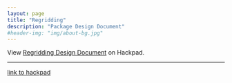 ```yaml
---
layout: page
title: "Regridding"
description: "Package Design Document"
#header-img: "img/about-bg.jpg"
---
```



<script src="https://aospy.hackpad.com/tENJARIeg83.js?format=html"></script><noscript><div>View <a href="https://aospy.hackpad.com/tENJARIeg83">Regridding Design Document</a> on Hackpad.</div></noscript>


*************

[link to hackpad](https://aospy.hackpad.com/Regridding-Design-Document-tENJARIeg83)
